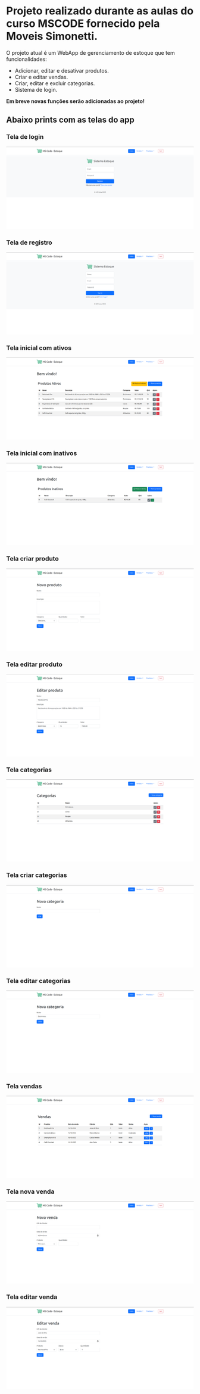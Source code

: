 # Projeto realizado durante as aulas do curso MSCODE fornecido pela Moveis Simonetti.

O projeto atual é um WebApp de gerenciamento de estoque que tem funcionalidades:

- Adicionar, editar e desativar produtos.
- Criar e editar vendas.
- Criar, editar e excluir categorias.
- Sistema de login.

**Em breve novas funções serão adicionadas ao projeto!**

## Abaixo prints com as telas do app

### **Tela de login**
<img src="./readmeimg/login.png" alt="Imagem APP" />

### **Tela de registro**
<img src="./readmeimg/register.png" alt="Imagem APP" />

### **Tela inicial com ativos**
<img src="./readmeimg/inicial_ativos.png" alt="Imagem APP" />

### **Tela inicial com inativos**
<img src="./readmeimg/inicial_inativos.png" alt="Imagem APP" />

### **Tela criar produto**
<img src="./readmeimg/criar_produto.png" alt="Imagem APP" />

### **Tela editar produto**
<img src="./readmeimg/editar_produto.png" alt="Imagem APP" />

### **Tela categorias**
<img src="./readmeimg/categorias.png" alt="Imagem APP" />

### **Tela criar categorias**
<img src="./readmeimg/criar_categoria.png" alt="Imagem APP" />

### **Tela editar categorias**
<img src="./readmeimg/editar_categoria.png" alt="Imagem APP" />

### **Tela vendas**
<img src="./readmeimg/vendas.png" alt="Imagem APP" />

### **Tela nova venda**
<img src="./readmeimg/nova_venda.png" alt="Imagem APP" />

### **Tela editar venda**
<img src="./readmeimg/editar_venda.png" alt="Imagem APP" />